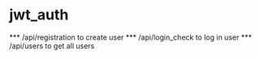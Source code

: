 # jwt_auth

*** /api/registration to create user
*** /api/login_check to log in user
*** /api/users to get all users
 

